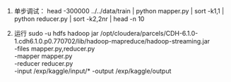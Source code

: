 1. 单步调试：
head -300000 ../../data/train | python mapper.py | sort -k1,1 | python reducer.py | sort -k2,2nr | head -n 10

2. 运行
sudo -u hdfs hadoop jar /opt/cloudera/parcels/CDH-6.1.0-1.cdh6.1.0.p0.770702/lib/hadoop-mapreduce/hadoop-streaming.jar \
-files mapper.py,reducer.py \
-mapper mapper.py \
-reducer reducer.py \
-input /exp/kaggle/input/* -output /exp/kaggle/output